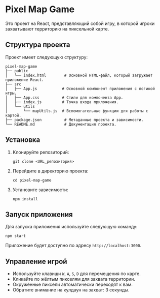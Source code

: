 # Pixel Map Game

Это проект на React, представляющий собой игру, в которой игроки захватывают территорию на пиксельной карте.

## Структура проекта

Проект имеет следующую структуру:

```
pixel-map-game
├── public
│   └── index.html        # Основной HTML-файл, который загружает приложение React.
├── src
│   ├── App.js           # Основной компонент приложения с логикой игры.
│   ├── App.css          # Стили для компонента App.
│   ├── index.js         # Точка входа приложения.
│   └── utils
│       └── mapUtils.js  # Вспомогательные функции для работы с картой.
├── package.json          # Метаданные проекта и зависимости.
└── README.md             # Документация проекта.
```

## Установка

1. Клонируйте репозиторий:

   ```
   git clone <URL_репозитория>
   ```

2. Перейдите в директорию проекта:

   ```
   cd pixel-map-game
   ```

3. Установите зависимости:

   ```
   npm install
   ```

## Запуск приложения

Для запуска приложения используйте следующую команду:

```
npm start
```

Приложение будет доступно по адресу `http://localhost:3000`.

## Управление игрой

- Используйте клавиши `W`, `A`, `S`, `D` для перемещения по карте.
- Кликайте по жёлтым пикселям для захвата территории.
- Окружённые пиксели автоматически переходят к вам.
- Обратите внимание на кулдаун на захват: 3 секунды.